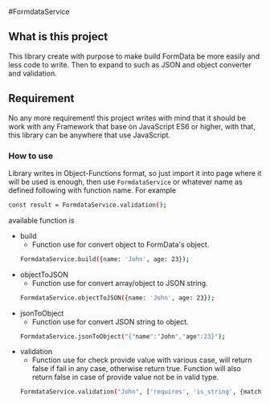 #FormdataService

## What is this project
This library create with purpose to make build FormData be more easily and less code to write. 
Then to expand to such as JSON and object converter and validation.

## Requirement
No any more requirement! this project writes with mind that it should be work with any Framework that base on JavaScript ES6
or higher, with that, this library can be anywhere that use JavaScript.

### How to use
Library writes in Object-Functions format, so just import it into page where it will be used is enough, 
then use `FormdataService` or whatever name as defined following with function name. For example

```bash
const result = FormdataService.validation();
```

available function is 
* build
    - Function use for convert object to FormData's object. 
    ``` bash
    FormdataService.build({name: 'John', age: 23});
    ```
* objectToJSON
    - Function use for convert array/object to JSON string.
    ```bash
    FormdataService.objectToJSON({name: 'John', age: 23});
    ```
* jsonToObject
    - Function use for convert JSON string to object.
    ```bash
    FormdataService.jsonToObject("{"name":"John","age":23}");
    ```
* validation
    - Function use for check provide value with various case, will return false if fail in any case, otherwise return true. Function will also return false in case of provide value not be in valid type.
    ```bash
    FormdataService.validation("John", ['requires', 'is_string', {match_to: 'John'}]);
    ```
